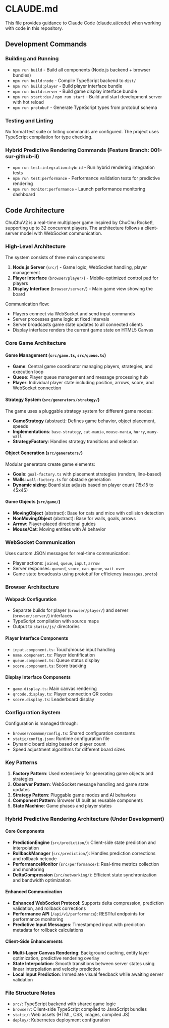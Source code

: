 # CLAUDE.md

This file provides guidance to Claude Code (claude.ai/code) when working with code in this repository.

## Development Commands

### Building and Running
- `npm run build` - Build all components (Node.js backend + browser bundles)
- `npm run build:node` - Compile TypeScript backend to `dist/`
- `npm run build:player` - Build player interface bundle
- `npm run build:server` - Build game display interface bundle
- `npm run start:dev` / `npm run start` - Build and start development server with hot reload
- `npm run protobuf` - Generate TypeScript types from protobuf schema

### Testing and Linting
No formal test suite or linting commands are configured. The project uses TypeScript compilation for type checking.

### Hybrid Predictive Rendering Commands (Feature Branch: 001-sur-github-il)
- `npm run test:integration:hybrid` - Run hybrid rendering integration tests
- `npm run test:performance` - Performance validation tests for predictive rendering
- `npm run monitor:performance` - Launch performance monitoring dashboard

## Code Architecture

ChuChuV2 is a real-time multiplayer game inspired by ChuChu Rocket!, supporting up to 32 concurrent players. The architecture follows a client-server model with WebSocket communication.

### High-Level Architecture

The system consists of three main components:
1. **Node.js Server** (`src/`) - Game logic, WebSocket handling, player management
2. **Player Interface** (`browser/player/`) - Mobile-optimized control pad for players
3. **Display Interface** (`browser/server/`) - Main game view showing the board

Communication flow:
- Players connect via WebSocket and send input commands
- Server processes game logic at fixed intervals
- Server broadcasts game state updates to all connected clients
- Display interface renders the current game state on HTML5 Canvas

### Core Game Architecture

#### Game Management (`src/game.ts`, `src/queue.ts`)
- **Game**: Central game coordinator managing players, strategies, and execution loop
- **Queue**: Player queue management and message processing hub
- **Player**: Individual player state including position, arrows, score, and WebSocket connection

#### Strategy System (`src/generators/strategy/`)
The game uses a pluggable strategy system for different game modes:
- **GameStrategy** (abstract): Defines game behavior, object placement, speeds
- **Implementations**: `base-strategy`, `cat-mania`, `mouse-mania`, `hurry`, `many-wall`
- **StrategyFactory**: Handles strategy transitions and selection

#### Object Generation (`src/generators/`)
Modular generators create game elements:
- **Goals**: `goal-factory.ts` with placement strategies (random, line-based)
- **Walls**: `wall-factory.ts` for obstacle generation
- **Dynamic sizing**: Board size adjusts based on player count (15x15 to 45x45)

#### Game Objects (`src/game/`)
- **MovingObject** (abstract): Base for cats and mice with collision detection
- **NonMovingObject** (abstract): Base for walls, goals, arrows
- **Arrow**: Player-placed directional guides
- **Mouse/Cat**: Moving entities with AI behavior

### WebSocket Communication

Uses custom JSON messages for real-time communication:
- Player actions: `joined`, `queue`, `input`, `arrow`
- Server responses: `queued`, `score`, `can-queue`, `wait-over`
- Game state broadcasts using protobuf for efficiency (`messages.proto`)

### Browser Architecture

#### Webpack Configuration
- Separate builds for player (`browser/player/`) and server (`browser/server/`) interfaces
- TypeScript compilation with source maps
- Output to `static/js/` directories

#### Player Interface Components
- `input.component.ts`: Touch/mouse input handling
- `name.component.ts`: Player identification
- `queue.component.ts`: Queue status display
- `score.component.ts`: Score tracking

#### Display Interface Components  
- `game.display.ts`: Main canvas rendering
- `qrcode.display.ts`: Player connection QR codes
- `score.display.ts`: Leaderboard display

### Configuration System

Configuration is managed through:
- `browser/common/config.ts`: Shared configuration constants
- `static/config.json`: Runtime configuration file
- Dynamic board sizing based on player count
- Speed adjustment algorithms for different board sizes

### Key Patterns

1. **Factory Pattern**: Used extensively for generating game objects and strategies
2. **Observer Pattern**: WebSocket message handling and game state updates
3. **Strategy Pattern**: Pluggable game modes and AI behaviors
4. **Component Pattern**: Browser UI built as reusable components
5. **State Machine**: Game phases and player states

### Hybrid Predictive Rendering Architecture (Under Development)

#### Core Components
- **PredictionEngine** (`src/prediction/`): Client-side state prediction and interpolation
- **RollbackManager** (`src/prediction/`): Handles prediction corrections and rollback netcode
- **PerformanceMonitor** (`src/performance/`): Real-time metrics collection and monitoring
- **DeltaCompression** (`src/networking/`): Efficient state synchronization and bandwidth optimization

#### Enhanced Communication
- **Enhanced WebSocket Protocol**: Supports delta compression, prediction validation, and rollback corrections
- **Performance API** (`/api/v1/performance`): RESTful endpoints for performance monitoring
- **Predictive Input Messages**: Timestamped input with prediction metadata for rollback calculations

#### Client-Side Enhancements
- **Multi-Layer Canvas Rendering**: Background caching, entity layer optimization, predictive rendering overlay
- **State Interpolation**: Smooth transitions between server states using linear interpolation and velocity prediction
- **Local Input Prediction**: Immediate visual feedback while awaiting server validation

### File Structure Notes

- `src/`: TypeScript backend with shared game logic
- `browser/`: Client-side TypeScript compiled to JavaScript bundles  
- `static/`: Web assets (HTML, CSS, images, compiled JS)
- `deploy/`: Kubernetes deployment configuration